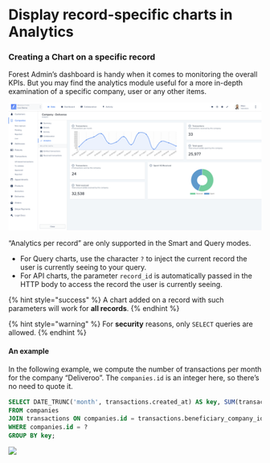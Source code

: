 # Display record-specific charts in Analytics

### Creating a Chart on a specific record <a href="#creating-a-chart-on-a-specific-record" id="creating-a-chart-on-a-specific-record"></a>

Forest Admin’s dashboard is handy when it comes to monitoring the overall KPIs. But you may find the analytics module useful for a more in-depth examination of a specific company, user or any other items.

![](<../../.gitbook/assets/image (381).png>)

“Analytics per record” are only supported in the Smart and Query modes.

* For Query charts, use the character `?` to inject the current record the user is currently seeing to your query.
* For API charts, the parameter `record_id` is automatically passed in the HTTP body to access the record the user is currently seeing.

{% hint style="success" %}
A chart added on a record with such parameters will work for **all records**.
{% endhint %}

{% hint style="warning" %}
For **security** reasons, only `SELECT` queries are allowed.
{% endhint %}

#### An example  <a href="#analytics-per-account" id="analytics-per-account"></a>

In the following example, we compute the number of transactions per month for the company “Deliveroo”. The `companies.id` is an integer here, so there’s no need to quote it.

```sql
SELECT DATE_TRUNC('month', transactions.created_at) AS key, SUM(transactions.amount) / 100 AS value
FROM companies
JOIN transactions ON companies.id = transactions.beneficiary_company_id
WHERE companies.id = ?
GROUP BY key;
```

![](<../../.gitbook/assets/Capture d’écran 2019-07-02 à 14.30.07.png>)
